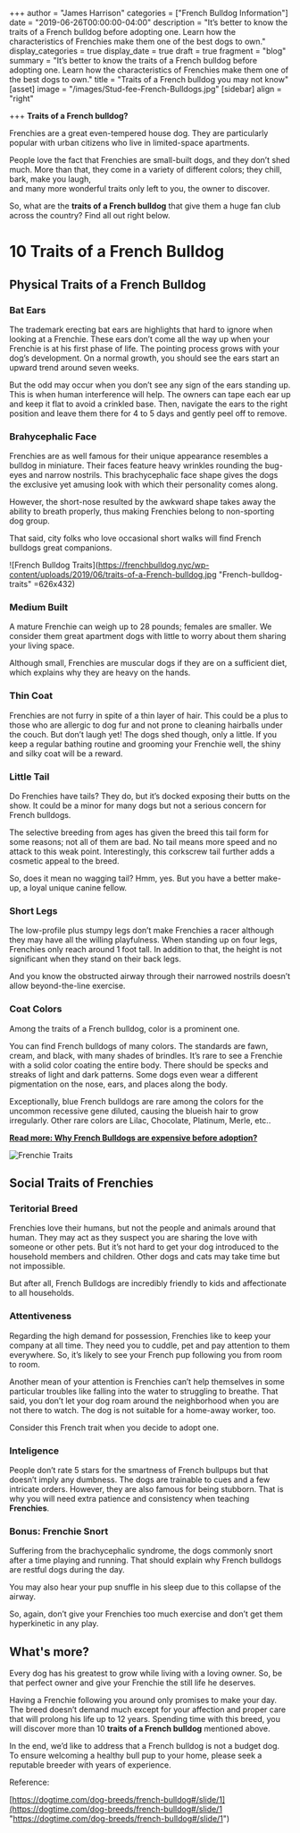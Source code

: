 +++
author = "James Harrison"
categories = ["French Bulldog Information"]
date = "2019-06-26T00:00:00-04:00"
description = "It’s better to know the traits of a French bulldog before adopting one. Learn how the characteristics of Frenchies make them one of the best dogs to own."
display_categories = true
display_date = true
draft = true
fragment = "blog"
summary = "It’s better to know the traits of a French bulldog before adopting one. Learn how the characteristics of Frenchies make them one of the best dogs to own."
title = "Traits of a French bulldog you may not know"
[asset]
image = "/images/Stud-fee-French-Bulldogs.jpg"
[sidebar]
align = "right"

+++
**Traits of a French bulldog?**

Frenchies are a great even-tempered house dog. They are particularly popular with urban citizens who live in limited-space apartments.

People love the fact that Frenchies are small-built dogs, and they don’t shed much. More than that, they come in a variety of different colors; they chill, bark, make you laugh,  
and many more wonderful traits only left to you, the owner to discover.

So, what are the **traits of a French bulldog** that give them a huge fan club across the country? Find all out right below.

# 10 Traits of a French Bulldog

## Physical Traits of a French Bulldog

### Bat Ears

The trademark erecting bat ears are highlights that hard to ignore when looking at a Frenchie. These ears don’t come all the way up when your Frenchie is at his first phase of life. The pointing process grows with your dog’s development. On a normal growth, you should see the ears start an upward trend around seven weeks.

But the odd may occur when you don’t see any sign of the ears standing up. This is when human interference will help. The owners can tape each ear up and keep it flat to avoid a crinkled base. Then, navigate the ears to the right position and leave them there for 4 to 5 days and gently peel off to remove.

### Brahycephalic Face

Frenchies are as well famous for their unique appearance resembles a bulldog in miniature. Their faces feature heavy wrinkles rounding the bug-eyes and narrow nostrils. This brachycephalic face shape gives the dogs the exclusive yet amusing look with which their personality comes along.

However, the short-nose resulted by the awkward shape takes away the ability to breath properly, thus making Frenchies belong to non-sporting dog group.

That said, city folks who love occasional short walks will find French bulldogs great companions.

![French Bulldog Traits](https://frenchbulldog.nyc/wp-content/uploads/2019/06/traits-of-a-French-bulldog.jpg "French-bulldog-traits" =626x432)

### Medium Built

A mature Frenchie can weigh up to 28 pounds; females are smaller. We consider them great apartment dogs with little to worry about them sharing your living space.

Although small, Frenchies are muscular dogs if they are on a sufficient diet, which explains why they are heavy on the hands.

### Thin Coat

Frenchies are not furry in spite of a thin layer of hair. This could be a plus to those who are allergic to dog fur and not prone to cleaning hairballs under the couch. But don’t laugh yet! The dogs shed though, only a little. If you keep a regular bathing routine and grooming your Frenchie well, the shiny and silky coat will be a reward.

### Little Tail

Do Frenchies have tails? They do, but it’s docked exposing their butts on the show. It could be a minor for many dogs but not a serious concern for French bulldogs.

The selective breeding from ages has given the breed this tail form for some reasons; not all of them are bad. No tail means more speed and no attack to this weak point. Interestingly, this corkscrew tail further adds a cosmetic appeal to the breed.

So, does it mean no wagging tail? Hmm, yes. But you have a better make-up, a loyal unique canine fellow.

### Short Legs

The low-profile plus stumpy legs don’t make Frenchies a racer although they may have all the willing playfulness. When standing up on four legs, Frenchies only reach around 1 foot tall. In addition to that, the height is not significant when they stand on their back legs.

And you know the obstructed airway through their narrowed nostrils doesn’t allow beyond-the-line exercise.

### Coat Colors

Among the traits of a French bulldog, color is a prominent one.

You can find French bulldogs of many colors. The standards are fawn, cream, and black, with many shades of brindles. It’s rare to see a Frenchie with a solid color coating the entire body. There should be specks and streaks of light and dark patterns. Some dogs even wear a different pigmentation on the nose, ears, and places along the body.

Exceptionally, blue French bulldogs are rare among the colors for the uncommon recessive gene diluted, causing the blueish hair to grow irregularly. Other rare colors are Lilac, Chocolate, Platinum, Merle, etc..

[**Read more: Why  French Bulldogs are expensive before adoption?**](https://ethicalfrenchie.com/blog/why-french-bulldogs-are-expensive-before-adoption/ "Why French Bulldogs are expensive before adoption")

![Frenchie Traits](https://frenchbulldog.nyc/wp-content/uploads/2019/06/french-pup.jpg "Frenchie-traits")

## Social Traits of Frenchies

### Teritorial Breed

Frenchies love their humans, but not the people and animals around that human. They may act as they suspect you are sharing the love with someone or other pets. But it’s not hard to get your dog introduced to the household members and children. Other dogs and cats may take time but not impossible.

But after all, French Bulldogs are incredibly friendly to kids and affectionate to all households.

### Attentiveness 

Regarding the high demand for possession, Frenchies like to keep your company at all time. They need you to cuddle, pet and pay attention to them everywhere. So, it’s likely to see your French pup following you from room to room.

Another mean of your attention is Frenchies can’t help themselves in some particular troubles like falling into the water to struggling to breathe. That said, you don’t let your dog roam around the neighborhood when you are not there to watch. The dog is not suitable for a home-away worker, too.

Consider this French trait when you decide to adopt one.

### Inteligence

People don’t rate 5 stars for the smartness of French bullpups but that doesn’t imply any dumbness. The dogs are trainable to cues and a few intricate orders. However, they are also famous for being stubborn. That is why you will need extra patience and consistency when teaching **Frenchies**.

### Bonus: Frenchie Snort

Suffering from the brachycephalic syndrome, the dogs commonly snort after a time playing and running. That should explain why French bulldogs are restful dogs during the day.

You may also hear your pup snuffle in his sleep due to this collapse of the airway.

So, again, don’t give your Frenchies too much exercise and don’t get them hyperkinetic in any play.

## What's more?

Every dog has his greatest to grow while living with a loving owner. So, be that perfect owner and give your Frenchie the still life he deserves.

Having a Frenchie following you around only promises to make your day. The breed doesn’t demand much except for your affection and proper care that will prolong his life up to 12 years. Spending time with this breed, you will discover more than 10 **traits of a French bulldog** mentioned above.

In the end, we’d like to address that a French bulldog is not a budget dog. To ensure welcoming a healthy bull pup to your home, please seek a reputable breeder with years of experience.

Reference:

[https://dogtime.com/dog-breeds/french-bulldog#/slide/1](https://dogtime.com/dog-breeds/french-bulldog#/slide/1 "https://dogtime.com/dog-breeds/french-bulldog#/slide/1")